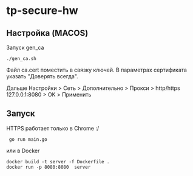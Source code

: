 # tp-secure-hw

## Настройка  (MACOS)
Запуск gen_ca
```
./gen_ca.sh
```
Файл ca.cert поместить в связку ключей. В параметрах сертификата указать "Доверять всегда".

Дальше Настройки > Сеть > Дополнительно > Прокси > http/https 127.0.0.1:8080 > OK > Применить


## Запуск

HTTPS работает только в Chrome :/

```
 go run main.go   
```

или в Docker

```
docker build -t server -f Dockerfile . 
docker run -p 8080:8080  server   
```